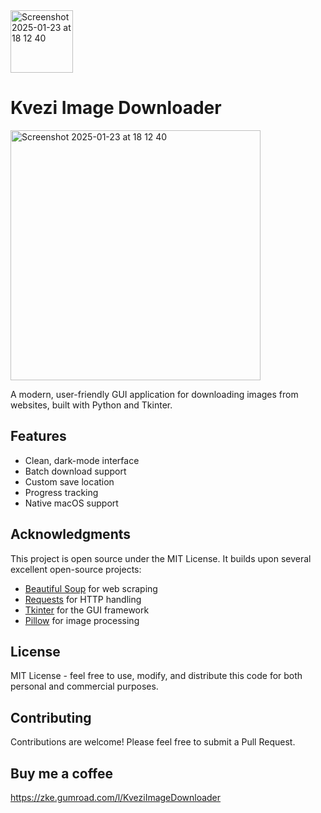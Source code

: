 <img width="100" alt="Screenshot 2025-01-23 at 18 12 40" src="https://github.com/user-attachments/assets/7ef8026e-cdfd-4ec8-808a-8966ac79f105" />



# Kvezi Image Downloader




<img width="400" alt="Screenshot 2025-01-23 at 18 12 40" src="https://github.com/user-attachments/assets/b83575a5-f8f0-466a-a099-f6ad75fd65fa" />


A modern, user-friendly GUI application for downloading images from websites, built with Python and Tkinter.

## Features
- Clean, dark-mode interface
- Batch download support
- Custom save location
- Progress tracking
- Native macOS support

## Acknowledgments
This project is open source under the MIT License. It builds upon several excellent open-source projects:
- [Beautiful Soup](https://www.crummy.com/software/BeautifulSoup/) for web scraping
- [Requests](https://requests.readthedocs.io/) for HTTP handling
- [Tkinter](https://docs.python.org/3/library/tkinter.html) for the GUI framework
- [Pillow](https://python-pillow.org/) for image processing

## License
MIT License - feel free to use, modify, and distribute this code for both personal and commercial purposes.

## Contributing
Contributions are welcome! Please feel free to submit a Pull Request.

## Buy me a coffee
https://zke.gumroad.com/l/KveziImageDownloader
